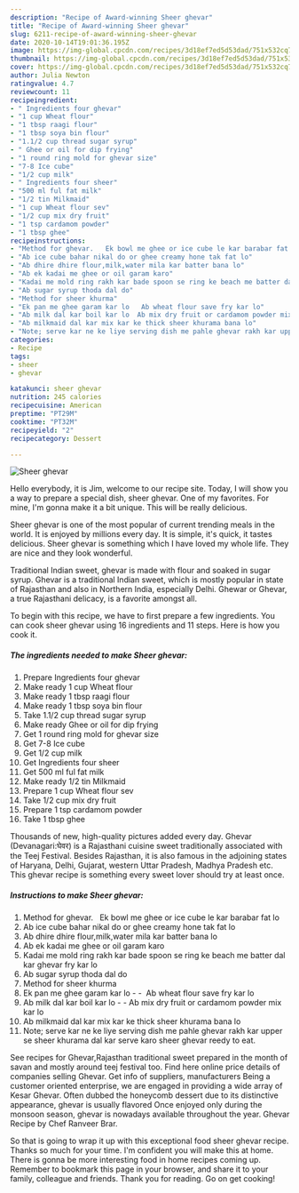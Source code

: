 ```yaml
---
description: "Recipe of Award-winning Sheer ghevar"
title: "Recipe of Award-winning Sheer ghevar"
slug: 6211-recipe-of-award-winning-sheer-ghevar
date: 2020-10-14T19:01:36.195Z
image: https://img-global.cpcdn.com/recipes/3d18ef7ed5d53dad/751x532cq70/sheer-ghevar-recipe-main-photo.jpg
thumbnail: https://img-global.cpcdn.com/recipes/3d18ef7ed5d53dad/751x532cq70/sheer-ghevar-recipe-main-photo.jpg
cover: https://img-global.cpcdn.com/recipes/3d18ef7ed5d53dad/751x532cq70/sheer-ghevar-recipe-main-photo.jpg
author: Julia Newton
ratingvalue: 4.7
reviewcount: 11
recipeingredient:
- " Ingredients four ghevar"
- "1 cup Wheat flour"
- "1 tbsp raagi flour"
- "1 tbsp soya bin flour"
- "1.1/2 cup thread sugar syrup"
- " Ghee or oil for dip frying"
- "1 round ring mold for ghevar size"
- "7-8 Ice cube"
- "1/2 cup milk"
- " Ingredients four sheer"
- "500 ml ful fat milk"
- "1/2 tin Milkmaid"
- "1 cup Wheat flour sev"
- "1/2 cup mix dry fruit"
- "1 tsp cardamom powder"
- "1 tbsp ghee"
recipeinstructions:
- "Method for ghevar.   Ek bowl me ghee or ice cube le kar barabar fat lo"
- "Ab ice cube bahar nikal do or ghee creamy hone tak fat lo"
- "Ab dhire dhire flour,milk,water mila kar batter bana lo"
- "Ab ek kadai me ghee or oil garam karo"
- "Kadai me mold ring rakh kar bade spoon se ring ke beach me batter dal kar ghevar fry kar lo"
- "Ab sugar syrup thoda dal do"
- "Method for sheer khurma"
- "Ek pan me ghee garam kar lo   Ab wheat flour save fry kar lo"
- "Ab milk dal kar boil kar lo  Ab mix dry fruit or cardamom powder mix kar lo"
- "Ab milkmaid dal kar mix kar ke thick sheer khurama bana lo"
- "Note; serve kar ne ke liye serving dish me pahle ghevar rakh kar upper se sheer khurama dal kar serve karo sheer ghevar reedy to eat."
categories:
- Recipe
tags:
- sheer
- ghevar

katakunci: sheer ghevar 
nutrition: 245 calories
recipecuisine: American
preptime: "PT29M"
cooktime: "PT32M"
recipeyield: "2"
recipecategory: Dessert

---
```



![Sheer ghevar](https://img-global.cpcdn.com/recipes/3d18ef7ed5d53dad/751x532cq70/sheer-ghevar-recipe-main-photo.jpg)

Hello everybody, it is Jim, welcome to our recipe site. Today, I will show you a way to prepare a special dish, sheer ghevar. One of my favorites. For mine, I'm gonna make it a bit unique. This will be really delicious.

Sheer ghevar is one of the most popular of current trending meals in the world. It is enjoyed by millions every day. It is simple, it's quick, it tastes delicious. Sheer ghevar is something which I have loved my whole life. They are nice and they look wonderful.

Traditional Indian sweet, ghevar is made with flour and soaked in sugar syrup. Ghevar is a traditional Indian sweet, which is mostly popular in state of Rajasthan and also in Northern India, especially Delhi. Ghewar or Ghevar, a true Rajasthani delicacy, is a favorite amongst all.


To begin with this recipe, we have to first prepare a few ingredients. You can cook sheer ghevar using 16 ingredients and 11 steps. Here is how you cook it.

<!--inarticleads1-->

##### The ingredients needed to make Sheer ghevar:

1. Prepare  Ingredients four ghevar
1. Make ready 1 cup Wheat flour
1. Make ready 1 tbsp raagi flour
1. Make ready 1 tbsp soya bin flour
1. Take 1.1/2 cup thread sugar syrup
1. Make ready  Ghee or oil for dip frying
1. Get 1 round ring mold for ghevar size
1. Get 7-8 Ice cube
1. Get 1/2 cup milk
1. Get  Ingredients four sheer
1. Get 500 ml ful fat milk
1. Make ready 1/2 tin Milkmaid
1. Prepare 1 cup Wheat flour sev
1. Take 1/2 cup mix dry fruit
1. Prepare 1 tsp cardamom powder
1. Take 1 tbsp ghee


Thousands of new, high-quality pictures added every day. Ghevar (Devanagari:घेवर) is a Rajasthani cuisine sweet traditionally associated with the Teej Festival. Besides Rajasthan, it is also famous in the adjoining states of Haryana, Delhi, Gujarat, western Uttar Pradesh, Madhya Pradesh etc. This ghevar recipe is something every sweet lover should try at least once. 

<!--inarticleads2-->

##### Instructions to make Sheer ghevar:

1. Method for ghevar.   Ek bowl me ghee or ice cube le kar barabar fat lo
1. Ab ice cube bahar nikal do or ghee creamy hone tak fat lo
1. Ab dhire dhire flour,milk,water mila kar batter bana lo
1. Ab ek kadai me ghee or oil garam karo
1. Kadai me mold ring rakh kar bade spoon se ring ke beach me batter dal kar ghevar fry kar lo
1. Ab sugar syrup thoda dal do
1. Method for sheer khurma
1. Ek pan me ghee garam kar lo -  -  Ab wheat flour save fry kar lo
1. Ab milk dal kar boil kar lo -  - Ab mix dry fruit or cardamom powder mix kar lo
1. Ab milkmaid dal kar mix kar ke thick sheer khurama bana lo
1. Note; serve kar ne ke liye serving dish me pahle ghevar rakh kar upper se sheer khurama dal kar serve karo sheer ghevar reedy to eat.


See recipes for Ghevar,Rajasthan traditional sweet prepared in the month of savan and mostly around teej festival too. Find here online price details of companies selling Ghevar. Get info of suppliers, manufacturers Being a customer oriented enterprise, we are engaged in providing a wide array of Kesar Ghevar. Often dubbed the honeycomb dessert due to its distinctive appearance, ghevar is usually flavored Once enjoyed only during the monsoon season, ghevar is nowadays available throughout the year. Ghevar Recipe by Chef Ranveer Brar. 

So that is going to wrap it up with this exceptional food sheer ghevar recipe. Thanks so much for your time. I'm confident you will make this at home. There is gonna be more interesting food in home recipes coming up. Remember to bookmark this page in your browser, and share it to your family, colleague and friends. Thank you for reading. Go on get cooking!
